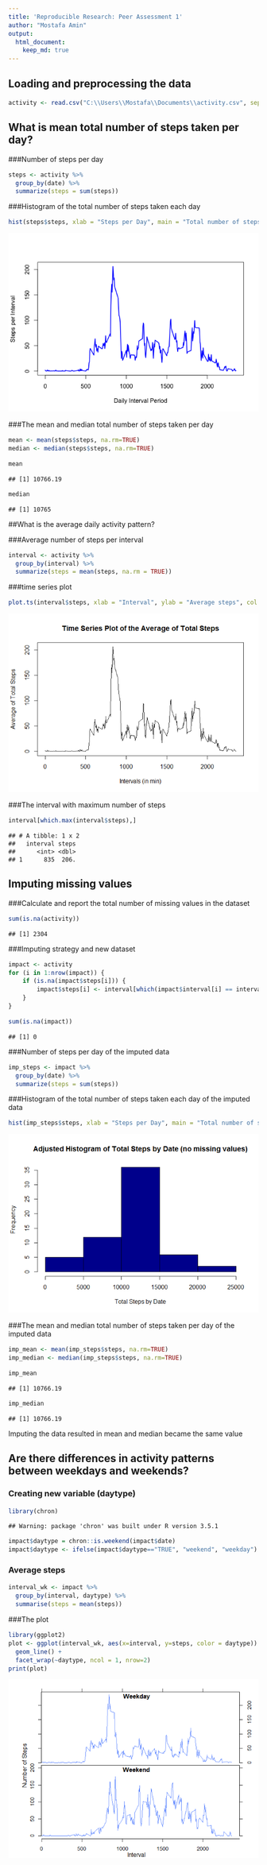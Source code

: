 ```yaml
---
title: 'Reproducible Research: Peer Assessment 1'
author: "Mostafa Amin"
output: 
  html_document:
    keep_md: true
---
```




## Loading and preprocessing the data

```r
activity <- read.csv("C:\\Users\\Mostafa\\Documents\\activity.csv", sep = ",", header = TRUE)
```

## What is mean total number of steps taken per day?

###Number of steps per day

```r
steps <- activity %>%
  group_by(date) %>%
  summarize(steps = sum(steps))
```

###Histogram of the total number of steps taken each day

```r
hist(steps$steps, xlab = "Steps per Day", main = "Total number of steps taken each day", col = "turquoise")
```

![](PA1_template_files/figure-html/unnamed-chunk-3-1.png)<!-- -->

###The mean and median total number of steps taken per day

```r
mean <- mean(steps$steps, na.rm=TRUE)
median <- median(steps$steps, na.rm=TRUE)
```


```r
mean
```

```
## [1] 10766.19
```

```r
median
```

```
## [1] 10765
```

##What is the average daily activity pattern?

###Average number of steps per interval

```r
interval <- activity %>%
  group_by(interval) %>%
  summarize(steps = mean(steps, na.rm = TRUE))
```

###time series plot

```r
plot.ts(interval$steps, xlab = "Interval", ylab = "Average steps", col = "Maroon")
```

![](PA1_template_files/figure-html/unnamed-chunk-7-1.png)<!-- -->

###The interval with maximum number of steps

```r
interval[which.max(interval$steps),]
```

```
## # A tibble: 1 x 2
##   interval steps
##      <int> <dbl>
## 1      835  206.
```

## Imputing missing values

###Calculate and report the total number of missing values in the dataset

```r
sum(is.na(activity))
```

```
## [1] 2304
```

###Imputing strategy and new dataset

```r
impact <- activity 
for (i in 1:nrow(impact)) {
    if (is.na(impact$steps[i])) {
        impact$steps[i] <- interval[which(impact$interval[i] == interval$interval), ]$steps
    }
}
```


```r
sum(is.na(impact))
```

```
## [1] 0
```

###Number of steps per day of the imputed data

```r
imp_steps <- impact %>%
  group_by(date) %>%
  summarize(steps = sum(steps))
```

###Histogram of the total number of steps taken each day of the imputed data

```r
hist(imp_steps$steps, xlab = "Steps per Day", main = "Total number of steps taken each day of the imputed data", col = "orange")
```

![](PA1_template_files/figure-html/unnamed-chunk-13-1.png)<!-- -->

###The mean and median total number of steps taken per day of the imputed data

```r
imp_mean <- mean(imp_steps$steps, na.rm=TRUE)
imp_median <- median(imp_steps$steps, na.rm=TRUE)
```


```r
imp_mean
```

```
## [1] 10766.19
```

```r
imp_median
```

```
## [1] 10766.19
```

Imputing the data resulted in mean and median became the same value

## Are there differences in activity patterns between weekdays and weekends?

### Creating new variable (daytype)

```r
library(chron)
```

```
## Warning: package 'chron' was built under R version 3.5.1
```

```r
impact$daytype = chron::is.weekend(impact$date)
impact$daytype <- ifelse(impact$daytype=="TRUE", "weekend", "weekday")
```

### Average steps

```r
interval_wk <- impact %>%
  group_by(interval, daytype) %>%
  summarise(steps = mean(steps))
```

###The plot

```r
library(ggplot2)
plot <- ggplot(interval_wk, aes(x=interval, y=steps, color = daytype)) +
  geom_line() +
  facet_wrap(~daytype, ncol = 1, nrow=2)
print(plot)
```

![](PA1_template_files/figure-html/unnamed-chunk-18-1.png)<!-- -->
